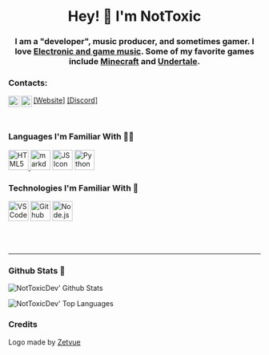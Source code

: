 <!-- Title -->
<h1 align="center">Hey! 👋 I'm NotToxic</h1>
<h3 align="center">I am a "developer", music producer, and sometimes gamer. I love <a href="https://open.spotify.com/playlist/2EFvDL2fetMGfbT4nhcq0C?si=oDcssLK5QSmlnwTnaEdJVQ">Electronic and game music</a>. Some of my favorite games include <a href="https://www.minecraft.net/">Minecraft</a> and <a href="https://store.steampowered.com/app/391540/Undertale/">Undertale</a>.</h3>

### Contacts:

[<img align="left" alt="NotToxicDev  | YouTube" width="22px" src="https://cdn.jsdelivr.net/npm/simple-icons@v3/icons/youtube.svg" />][youtube]
[<img align="left" alt="NotToxicDev  | Twitter" width="22px" src="https://cdn.jsdelivr.net/npm/simple-icons@v3/icons/twitter.svg" />][twitter]

<a href="https://nottoxicdev.github.io/"> [Website]</a>
<a href="https://dsc.gg/ntd"> [Discord]</a>

<br />

### Languages I'm Familiar With 👨‍💻

[<img src="./img/html5/html5-original.svg"
     alt="HTML5 Icon" width="40" height="40"/>
][html]
[<img src="https://cdn.onlinewebfonts.com/svg/img_2398.svg" alt="markdown" width="40" height="40"/>][markdown]
<img src="./img/javascript/javascript-original.svg"
     alt="JS Icon" width="40" height="40"/>
<img src="./img/python/python-original.svg"
     alt="Python Icon" width="40" height="40"/>

### Technologies I'm Familiar With 🔧

[<img src="./img/vscode/vscode-original.svg"
     alt="VSCode Icon" width="40" height="40"/>][vscode]
[<img src="./img/github/github-original.svg"
     alt="Github Icon" width="40" height="40"/>][github]
<img src="./img/nodejs/nodejs-original.svg"
     alt="Node.js Icon" width="40" height="40"/>

<br />
<br />

---

### Github Stats 📄

![NotToxicDev' Github Stats](https://github-readme-stats.vercel.app/api?username=NotToxicDev&theme=vue&count_private=true&show_icons=true)

![NotToxicDev' Top Languages](https://github-readme-stats.vercel.app/api/top-langs/?username=NotToxicDev&layout=compact&theme=vue)

[twitter]: https://twitter.com/NotToxicDev
[youtube]: https://youtube.com/UCJukw7GFBmagAWuRLnStvqA

<!-- My Links/Socials -->

[vanillaextract]: https://discord.io/vanillaextract
[twitter]: https://twitter.com/NotToxicDev
[youtube]: https://youtube.com/UCJukw7GFBmagAWuRLnStvqA

<!-- Languages -->

[html]: https://en.wikipedia.org/wiki/HTML
[javascript]: https://en.wikipedia.org/wiki/JavaScript
[markdown]: https://www.markdownguide.org/

<!-- Tools -->

[vscode]: https://code.visualstudio.com/
[github]: https://www.github.com/


### Credits

Logo made by [Zetvue](https://zetvue.carrd.co)
